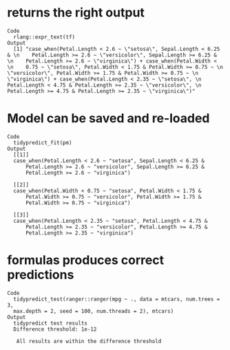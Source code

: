 # returns the right output

    Code
      rlang::expr_text(tf)
    Output
      [1] "case_when(Petal.Length < 2.6 ~ \"setosa\", Sepal.Length < 6.25 & \n    Petal.Length >= 2.6 ~ \"versicolor\", Sepal.Length >= 6.25 & \n    Petal.Length >= 2.6 ~ \"virginica\") + case_when(Petal.Width < \n    0.75 ~ \"setosa\", Petal.Width < 1.75 & Petal.Width >= 0.75 ~ \n    \"versicolor\", Petal.Width >= 1.75 & Petal.Width >= 0.75 ~ \n    \"virginica\") + case_when(Petal.Length < 2.35 ~ \"setosa\", \n    Petal.Length < 4.75 & Petal.Length >= 2.35 ~ \"versicolor\", \n    Petal.Length >= 4.75 & Petal.Length >= 2.35 ~ \"virginica\")"

# Model can be saved and re-loaded

    Code
      tidypredict_fit(pm)
    Output
      [[1]]
      case_when(Petal.Length < 2.6 ~ "setosa", Sepal.Length < 6.25 & 
          Petal.Length >= 2.6 ~ "versicolor", Sepal.Length >= 6.25 & 
          Petal.Length >= 2.6 ~ "virginica")
      
      [[2]]
      case_when(Petal.Width < 0.75 ~ "setosa", Petal.Width < 1.75 & 
          Petal.Width >= 0.75 ~ "versicolor", Petal.Width >= 1.75 & 
          Petal.Width >= 0.75 ~ "virginica")
      
      [[3]]
      case_when(Petal.Length < 2.35 ~ "setosa", Petal.Length < 4.75 & 
          Petal.Length >= 2.35 ~ "versicolor", Petal.Length >= 4.75 & 
          Petal.Length >= 2.35 ~ "virginica")
      

# formulas produces correct predictions

    Code
      tidypredict_test(ranger::ranger(mpg ~ ., data = mtcars, num.trees = 3,
      max.depth = 2, seed = 100, num.threads = 2), mtcars)
    Output
      tidypredict test results
      Difference threshold: 1e-12
      
       All results are within the difference threshold

